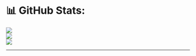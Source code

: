 
# 📊 GitHub Stats:
![](https://github-readme-stats.vercel.app/api?username=Sadhurnithy&theme=date_night&hide_border=false&include_all_commits=false&count_private=false)<br/>
![](https://github-readme-streak-stats.herokuapp.com/?user=Sadhurnithy&theme=date_night&hide_border=false)<br/>
![](https://github-readme-stats.vercel.app/api/top-langs/?username=Sadhurnithy&theme=date_night&hide_border=false&include_all_commits=false&count_private=false&layout=compact)

---

<!-- <picture> -->
<!--   <source media="(prefers-color-scheme: dark)" srcset="https://raw.githubusercontent.com/sadhurnithy/sadhurnithy/output/github-snake-dark.svg" /> -->
<!--   <source media="(prefers-color-scheme: light)" srcset="https://raw.githubusercontent.com/sadhurnithy/sadhurnithy/output/github-snake.svg" /> -->
<!--   <img alt="github-snake" src="https://raw.githubusercontent.com/sadhurnithy/sadhurnithy/output/github-snake.svg" /> -->
<!-- </picture> -->

